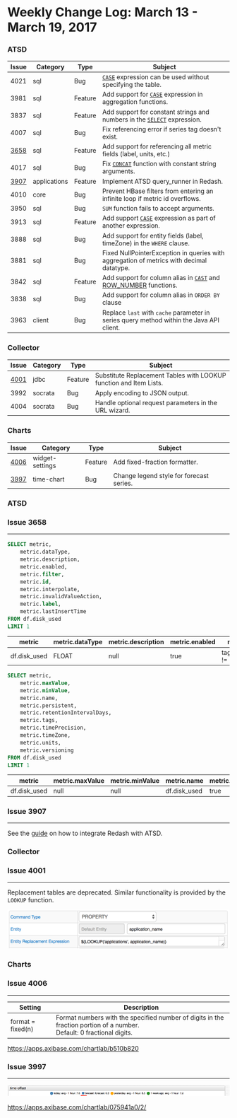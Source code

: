Weekly Change Log: March 13 - March 19, 2017
==================================================

### ATSD

| Issue| Category    | Type    | Subject                                                                              |
|------|-------------|---------|--------------------------------------------------------------------------------------|
| 4021 | sql | Bug | [`CASE`](/docs/api/sql#case) expression can be used without specifying the table. |
| 3981 | sql | Feature | Add support for [`CASE`](/docs/api/sql#case) expression in aggregation functions. |
| 3837 | sql | Feature | Add support for constant strings and numbers in the [`SELECT`](/docs/api/sql#select-expression) expression. |
| 4007 | sql | Bug | Fix referencing error if series tag doesn't exist. |
| [3658](#issue-3658) | sql | Feature | Add support for referencing all metric fields (label, units, etc.) |
| 4017 | sql | Bug | Fix [`CONCAT`](/docs/api/sql#string-functions) function with constant string arguments. |
| [3907](#issue-3907) | applications | Feature | Implement ATSD query_runner in Redash. |
| 4010 | core | Bug | Prevent HBase filters from entering an infinite loop if metric id overflows. |
| 3950 | sql | Bug | `SUM` function fails to accept arguments. |
| 3913 | sql | Feature | Add support [`CASE`](/docs/api/sql#case) expression as part of another expression. |
| 3888 | sql | Bug | Add support for entity fields (label, timeZone) in the `WHERE` clause. |
| 3881 | sql | Bug | Fixed NullPointerException in queries with aggregation of metrics with decimal datatype. |
| 3842 | sql | Feature | Add support for column alias in [`CAST`](/docs/api/sql#cast) and [ROW_NUMBER](/docs/api/sql#row_number-syntax) functions. |
| 3838 | sql | Bug | Add support for column alias in `ORDER BY` clause |
| 3963 | client | Bug | Replace `last` with `cache` parameter in series query method within the Java API client. |

### Collector

| Issue| Category    | Type    | Subject                                                                              |
|------|-------------|---------|--------------------------------------------------------------------------------------|
| [4001](#issue-4001) | jdbc | Feature | Substitute Replacement Tables with LOOKUP function and Item Lists. |
| 3992 | socrata | Bug | Apply encoding to JSON output. |
| 4004 | socrata | Bug | Handle optional request parameters in the URL wizard. |

### Charts

| Issue| Category    | Type    | Subject                                                                              |
|------|-------------|---------|--------------------------------------------------------------------------------------|
| [4006](#issue-4006) | widget-settings | Feature | Add fixed-fraction formatter. |
| [3997](#issue-3997) | time-chart | Bug | Change legend style for forecast series. |


### ATSD

### Issue 3658
--------------

```sql
SELECT metric,
    metric.dataType,
    metric.description,
    metric.enabled,
    metric.filter,
    metric.id,
    metric.interpolate,
    metric.invalidValueAction,
    metric.label,
    metric.lastInsertTime
FROM df.disk_used
LIMIT 1
```

| metric | metric.dataType | metric.description | metric.enabled | metric.filter | metric.id | metric.interpolate | metric.invalidValueAction | metric.label | metric.lastInsertTime |
|---|---|---|---|---|---|---|---|---|---|
| df.disk_used | FLOAT | null | true | tags.file_system != 'none' | 35 | LINEAR | NONE | null | null |

```sql
SELECT metric,
    metric.maxValue,
    metric.minValue,
    metric.name,
    metric.persistent,
    metric.retentionIntervalDays,
    metric.tags,
    metric.timePrecision,
    metric.timeZone,
    metric.units,
    metric.versioning
FROM df.disk_used
LIMIT 1
```

| metric | metric.maxValue | metric.minValue | metric.name | metric.persistent | metric.retentionIntervalDays | metric.tags | metric.timePrecision | metric.timeZone | metric.units | metric.versioning |
|---|---|---|---|---|---|---|---|---|---|---|
| df.disk_used | null | null | df.disk_used | true | 0 | null | MILLISECONDS | null | null | false |

### Issue 3907
--------------

See the [guide](https://github.com/axibase/website/blob/master/user-guide/data-sources/axibase_tsd.md) on how to integrate Redash with ATSD.


### Collector

### Issue 4001
--------------

Replacement tables are deprecated. Similar functionality is provided by the `LOOKUP` function.

![](Images/Figure1.png)

### Charts

### Issue 4006
--------------

| Setting | Description |
|---------|-------------|
| format = fixed(n) | Format numbers with the specified number of digits in the fraction portion of a number.<br>Default: 0 fractional digits. |

https://apps.axibase.com/chartlab/b510b820

### Issue 3997
--------------

![](Images/Figure2.png)

https://apps.axibase.com/chartlab/075941a0/2/
